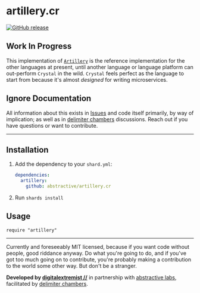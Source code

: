 # artillery.cr

[![GitHub release](https://img.shields.io/github/release/abstractive/artillery.cr.svg)](https://github.com/abstractive/artillery.cr/releases)

## Work In Progress

This implementation of [`Artillery`](https://github.com/abstractive/artillery) is the reference implementation for the other languages at present, until another language or language platform can out-perform `Crystal` in the wild. `Crystal` feels perfect as the language to start from because it's almost _designed_ for writing microservices.


## Ignore Documentation

All information about this exists in [Issues](https://github.com/abstractive/artillery.cr/issues) and code itself primarily, by way of implication; as well as in [delimiter chambers](https://github.com/delimiterchambers) discussions. Reach out if you have questions or want to contribute.

---

## Installation

1. Add the dependency to your `shard.yml`:

   ```yaml
   dependencies:
     artillery:
       github: abstractive/artillery.cr
   ```

2. Run `shards install`

## Usage

```crystal
require "artillery"
```


---

Currently and foreseeably MIT licensed, because if you want code without people, good riddance anyway. Do what you're going to do, and if you've got too much going on to contribute, you're probably making a contribution to the world some other way. But don't be a stranger.

**Developed by [digitalextremist //](https://github.com/digitalextremist)** in partnership with [abstractive labs](https://github.com/abstractive), facilitated by [delimiter chambers](http://github.com/delimiterchambers).
